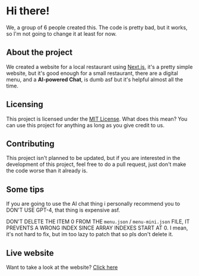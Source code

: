 # Hi there!

We, a group of 6 people created this.
The code is pretty bad, but it works, so I'm not going to change it at least for now.

## About the project

We created a website for a local restaurant using [Next.js](https://nextjs.org/), it's a pretty simple website, but it's
good enough for a small restaurant,
there are a digital menu, and a **AI-powered Chat**, is dumb asf but it's helpful almost all the time.

## Licensing

This project is licensed under the [MIT License](LICENSE). What does this mean? You can use this project for anything
as long as you give credit to us.

## Contributing

This project isn't planned to be updated, but if you are interested in the development of this project, feel free to do
a pull request, just don't make the code worse than it already is.

## Some tips

If you are going to use the AI chat thing i personally recommend you to DON'T USE GPT-4, that thing is expensive asf.

DON'T DELETE THE ITEM 0 FROM THE `menu.json` / `menu-mini.json` FILE, IT PREVENTS A WRONG INDEX SINCE ARRAY INDEXES
START AT 0. I mean, it's not hard to fix, but im too lazy to patch that so pls don't delete it.

## Live website

Want to take a look at the website? [Click here](https://harukadev.xyz/p/caminito/)

